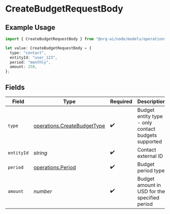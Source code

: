# CreateBudgetRequestBody

## Example Usage

```typescript
import { CreateBudgetRequestBody } from "@orq-ai/node/models/operations";

let value: CreateBudgetRequestBody = {
  type: "contact",
  entityId: "user_123",
  period: "monthly",
  amount: 250,
};
```

## Fields

| Field                                                                      | Type                                                                       | Required                                                                   | Description                                                                | Example                                                                    |
| -------------------------------------------------------------------------- | -------------------------------------------------------------------------- | -------------------------------------------------------------------------- | -------------------------------------------------------------------------- | -------------------------------------------------------------------------- |
| `type`                                                                     | [operations.CreateBudgetType](../../models/operations/createbudgettype.md) | :heavy_check_mark:                                                         | Budget entity type - only contact budgets supported                        | contact                                                                    |
| `entityId`                                                                 | *string*                                                                   | :heavy_check_mark:                                                         | Contact external ID                                                        | user_123                                                                   |
| `period`                                                                   | [operations.Period](../../models/operations/period.md)                     | :heavy_check_mark:                                                         | Budget period type                                                         | monthly                                                                    |
| `amount`                                                                   | *number*                                                                   | :heavy_check_mark:                                                         | Budget amount in USD for the specified period                              | 250                                                                        |